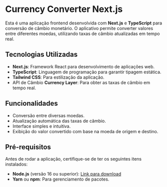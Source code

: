 # Currency Converter Next.js

Esta é uma aplicação frontend desenvolvida com **Next.js** e **TypeScript** para conversão de câmbio monetário. O aplicativo permite converter valores entre diferentes moedas, utilizando taxas de câmbio atualizadas em tempo real.

## Tecnologias Utilizadas

- **Next.js**: Framework React para desenvolvimento de aplicações web.
- **TypeScript**: Linguagem de programação para garantir tipagem estática.
- **Tailwind CSS**: Para estilização da aplicação.
- API de Câmbio **Currency Layer**: Para obter as taxas de câmbio em tempo real.

## Funcionalidades

- Conversão entre diversas moedas.
- Atualização automática das taxas de câmbio.
- Interface simples e intuitiva.
- Exibição do valor convertido com base na moeda de origem e destino.

## Pré-requisitos

Antes de rodar a aplicação, certifique-se de ter os seguintes itens instalados:

- **Node.js** (versão 16 ou superior): [Link para download](https://nodejs.org/)
- **Yarn** ou **npm**: Para gerenciamento de pacotes.
